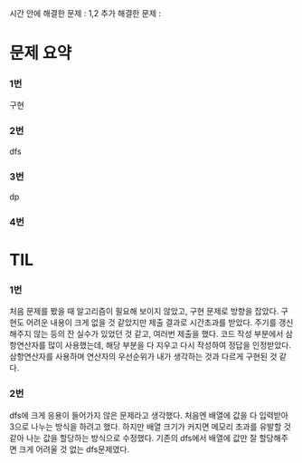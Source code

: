 시간 안에 해결한 문제 : 1,2
추가 해결한 문제 : 

# 문제 요약

### 1번

구현

### 2번

dfs

### 3번

dp

### 4번



# TIL

### 1번

처음 문제를 봤을 때 알고리즘이 필요해 보이지 않았고, 구현 문제로 방향을 잡았다.
구현도 어려운 내용이 크게 없을 것 같았지만 제출 결과로 시간초과를 받았다.
주기를 갱신해주지 않는 등의 잔 실수가 있었던 것 같고, 여러번 제출을 했다.
코드 작성 부분에서 삼항연산자를 많이 사용했는데, 해당 부분을 다 지우고 다시 작성하여 정답을 인정받았다.
삼항연산자를 사용하며 연산자의 우선순위가 내가 생각하는 것과 다르게 구현된 것 같다.

### 2번

dfs에 크게 응용이 들어가지 않은 문제라고 생각했다.
처음엔 배열에 값을 다 입력받아 3으로 나누는 방식을 하려고 했다.
하지만 배열 크기가 커지면 메모리 초과를 유발할 것 같아 나눈 값을 할당하는 방식으로 수정했다.
기존의 dfs에서 배열에 값만 잘 할당해주면 크게 어려울 것 없는 dfs문제였다.
